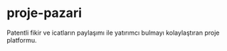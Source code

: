 # proje-pazari
Patentli fikir ve icatların paylaşımı ile yatırımcı bulmayı kolaylaştıran proje platformu.
